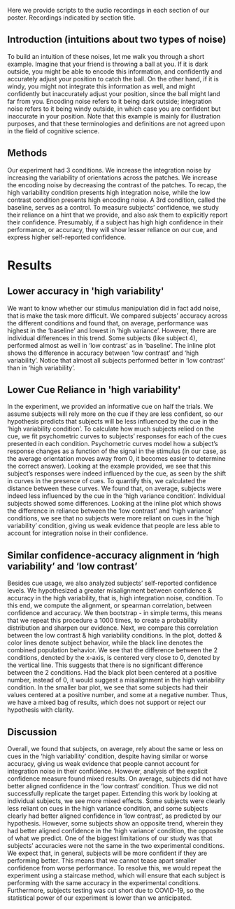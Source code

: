 Here we provide scripts to the audio recordings in each section of our poster.
Recordings indicated by section title.

## Introduction (intuitions about two types of noise)
To build an intuition of these noises, let me walk you through a short example. Imagine that your friend is throwing a ball at you. If it is dark outside, you might be able to encode this information, and confidently and accurately adjust your position to catch the ball. On the other hand, if it is windy, you might not integrate this information as well, and might confidently but inaccurately adjust your position, since the ball might land far from you. Encoding noise refers to it being dark outside; integration noise refers to it being windy outside, in which case you are confident but inaccurate in your position. Note that this example is mainly for illustration purposes, and that these terminologies and definitions are not agreed upon in the field of cognitive science.

## Methods
Our experiment had 3 conditions. We increase the integration noise by increasing the variability of orientations across the patches. We increase the encoding noise by decreasing the contrast of the patches. To recap, the high variability condition presents high integration noise, while the low contrast condition presents high encoding noise. A 3rd condition, called the baseline, serves as a control. To measure subjects’ confidence, we study their reliance on a hint that we provide, and also ask them to explicitly report their confidence. Presumably, if a subject has high high confidence in their performance, or accuracy, they will show lesser reliance on our cue, and express higher self-reported confidence.

# Results

## Lower accuracy in 'high variability'
We want to know whether our stimulus manipulation did in fact add noise, 
that is make the task more difficult. We compared subjects’ accuracy across
the different conditions and found that, on average, performance was highest
in the ‘baseline’ and lowest in ‘high variance’. However, there are 
individual differences in this trend. Some subjects (like subject 4), 
performed almost as well in ‘low contrast’ as in ‘baseline’. The inline 
plot shows the difference in accuracy between ‘low contrast’ and ‘high 
variability’. Notice that almost all subjects performed better in ‘low 
contrast’ than in ‘high variability’.

## Lower Cue Reliance in 'high variability'
In the experiment, we provided an informative cue on half the trials. We 
assume subjects will rely more on the cue if they are less confident, so our
hypothesis predicts that subjects will be less influenced by the cue in the
‘high variability condition’.
To calculate how much subjects relied on the cue, we fit psychometric curves
to subjects’ responses for each of the cues presented in each condition. 
Psychometric curves model how a subject’s response changes as a function of
the signal in the stimulus (in our case, as the average orientation moves
away from 0, it becomes easier to determine the correct answer). Looking at
the example provided, we see that this subject’s responses were indeed 
influenced by the cue, as seen by the shift in curves in the presence of 
cues. To quantify this, we calculated the distance between these curves.
We found that, on average, subjects were indeed less influenced by the cue
in the ‘high variance condition’. Individual subjects showed some differences.
Looking at the inline plot which shows the difference in reliance between
the ‘low contrast’ and ‘high variance’ conditions, we see that no subjects
were more reliant on cues in the ‘high variability’ condition, giving us 
weak evidence that people are less able to account for integration noise
in their confidence.

## Similar confidence-accuracy alignment in ‘high variability’ and ‘low contrast’
Besides cue usage, we also analyzed subjects’ self-reported confidence levels. We hypothesized a greater misalignment between confidence & accuracy in the high variability, that is, high integration noise, condition. To this end, we compute the alignment, or spearman correlation, between confidence and accuracy. We then bootstrap - in simple terms, this means that we repeat this procedure a 1000 times, to create a probability distribution and sharpen our evidence. Next, we compare this correlation between the low contrast & high variability conditions. In the plot, dotted & color lines denote subject behavior, while the black line denotes the combined population behavior. We see that the difference between the 2 conditions, denoted by the x-axis, is centered very close to 0, denoted by the vertical line. This suggests that there is no significant difference between the 2 conditions. Had the black plot been centered at a positive number, instead of 0, it would suggest a misalignment in the high variability condition. In the smaller bar plot, we see that some subjects had their values centered at a positive number, and some at a negative number. Thus, we have a mixed bag of results, which does not support or reject our hypothesis with clarity.

## Discussion
Overall, we found that subjects, on average, rely about the same or less
on cues in the ‘high variability’ condition, despite having similar or
worse accuracy, giving us weak evidence that people cannot account for
integration noise in their confidence. However, analysis of the explicit
confidence measure found mixed results. On average, subjects did not have
better aligned confidence in the ‘low contrast’ condition. Thus we did 
not successfully replicate the target paper.
Extending this work by looking at individual subjects, we see more mixed
effects. Some subjects were clearly less reliant on cues in the high 
variance condition, and some subjects clearly had better aligned confidence
in ‘low contrast’, as predicted by our hypothesis. However, some subjects
show an opposite trend, wherein they had better aligned confidence in the
‘high variance’ condition, the opposite of what we predict.
One of the biggest limitations of our study was that subjects’ accuracies
were not the same in the two experimental conditions. We expect that, in
general, subjects will be more confident if they are performing better.
This means that we cannot tease apart smaller confidence from worse 
performance. To resolve this, we would repeat the experiment using a
staircase method, which will ensure that each subject is performing with
the same accuracy in the experimental conditions. Furthermore, subjects
testing was cut short due to COVID-19, so the statistical power of our
experiment is lower than we anticipated.



